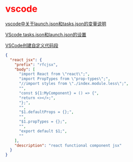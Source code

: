 # <span style='color:red'>vscode</span>

[vscode中关于launch.json和tasks.json的变量说明](https://www.cnblogs.com/wanghao-boke/p/12058880.html)

[VScode tasks.json和launch.json的设置](https://zhuanlan.zhihu.com/p/92175757)

[VSCode创建自定义代码段](https://www.cnblogs.com/dotnetcrazy/p/9950431.html)

``` json
{
  "react jsx": {
    "prefix": "rfcjsx",
    "body": [
      "import React from \"react\";",
      "import PropTypes from \"prop-types\";",
      "//import styles from \"./index.module.less\";",
      "",
      "const ${1:MyComponent} = () => {",
      "return <></>;",
      "};",
      "",
      "$1.defaultProps = {};",
      "",
      "$1.propTypes = {};",
      "",
      "export default $1;",
      ""
    ],
    "description": "react functional component jsx"
  }
}
```
